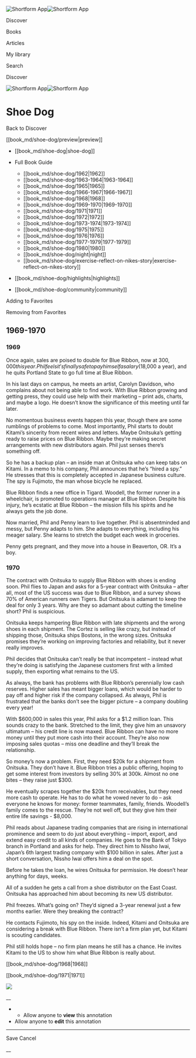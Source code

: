 ![Shortform App](/img/logo.36a2399e.svg)![Shortform App](/img/logo-dark.70c1b072.svg)

Discover

Books

Articles

My library

Search

Discover

![Shortform App](/img/logo.36a2399e.svg)![Shortform App](/img/logo-dark.70c1b072.svg)

# Shoe Dog

Back to Discover

[[book_md/shoe-dog/preview|preview]]

  * [[book_md/shoe-dog|shoe-dog]]
  * Full Book Guide

    * [[book_md/shoe-dog/1962|1962]]
    * [[book_md/shoe-dog/1963-1964|1963-1964]]
    * [[book_md/shoe-dog/1965|1965]]
    * [[book_md/shoe-dog/1966-1967|1966-1967]]
    * [[book_md/shoe-dog/1968|1968]]
    * [[book_md/shoe-dog/1969-1970|1969-1970]]
    * [[book_md/shoe-dog/1971|1971]]
    * [[book_md/shoe-dog/1972|1972]]
    * [[book_md/shoe-dog/1973-1974|1973-1974]]
    * [[book_md/shoe-dog/1975|1975]]
    * [[book_md/shoe-dog/1976|1976]]
    * [[book_md/shoe-dog/1977-1979|1977-1979]]
    * [[book_md/shoe-dog/1980|1980]]
    * [[book_md/shoe-dog/night|night]]
    * [[book_md/shoe-dog/exercise-reflect-on-nikes-story|exercise-reflect-on-nikes-story]]
  * [[book_md/shoe-dog/highlights|highlights]]
  * [[book_md/shoe-dog/community|community]]



Adding to Favorites 

Removing from Favorites 

## 1969-1970

### 1969

Once again, sales are poised to double for Blue Ribbon, now at $300,000 this year. Phil feels it’s finally safe to pay himself a salary ($18,000 a year), and he quits Portland State to go full time at Blue Ribbon.

In his last days on campus, he meets an artist, Carolyn Davidson, who complains about not being able to find work. With Blue Ribbon growing and getting press, they could use help with their marketing – print ads, charts, and maybe a logo. He doesn’t know the significance of this meeting until far later.

No momentous business events happen this year, though there are some rumblings of problems to come. Most importantly, Phil starts to doubt Kitami’s sincerity from recent wires and letters. Maybe Onitsuka’s getting ready to raise prices on Blue Ribbon. Maybe they’re making secret arrangements with new distributors again. Phil just senses there’s something off.

So he has a backup plan – an inside man at Onitsuka who can keep tabs on Kitami. In a memo to his company, Phil announces that he’s “hired a spy.” He stresses that this is completely accepted in Japanese business culture. The spy is Fujimoto, the man whose bicycle he replaced.

Blue Ribbon finds a new office in Tigard. Woodell, the former runner in a wheelchair, is promoted to operations manager at Blue Ribbon. Despite his injury, he’s ecstatic at Blue Ribbon – the mission fills his spirits and he always gets the job done.

Now married, Phil and Penny learn to live together. Phil is absentminded and messy, but Penny adapts to him. She adapts to everything, including his meager salary. She learns to stretch the budget each week in groceries.

Penny gets pregnant, and they move into a house in Beaverton, OR. It’s a boy.

### 1970

The contract with Onitsuka to supply Blue Ribbon with shoes is ending soon. Phil flies to Japan and asks for a 5-year contract with Onitsuka – after all, most of the US success was due to Blue Ribbon, and a survey shows 70% of American runners own Tigers. But Onitsuka is adamant to keep the deal for only 3 years. Why are they so adamant about cutting the timeline short? Phil is suspicious.

Onitsuka keeps hampering Blue Ribbon with late shipments and the wrong shoes in each shipment. The Cortez is selling like crazy, but instead of shipping those, Onitsuka ships Bostons, in the wrong sizes. Onitsuka promises they’re working on improving factories and reliability, but it never really improves.

Phil decides that Onitsuka can’t really be that incompetent – instead what they’re doing is satisfying the Japanese customers first with a limited supply, then exporting what remains to the US.

As always, the bank has problems with Blue Ribbon’s perennially low cash reserves. Higher sales has meant bigger loans, which would be harder to pay off and higher risk if the company collapsed. As always, Phil is frustrated that the banks don’t see the bigger picture – a company doubling every year!

With $600,000 in sales this year, Phil asks for a $1.2 million loan. This sounds crazy to the bank. Stretched to the limit, they give him an unsavory ultimatum – his credit line is now maxed. Blue Ribbon can have no more money until they put more cash into their account. They’re also now imposing sales quotas – miss one deadline and they’ll break the relationship.

So money’s now a problem. First, they need $20k for a shipment from Onitsuka. They don’t have it. Blue Ribbon tries a public offering, hoping to get some interest from investors by selling 30% at 300k. Almost no one bites – they raise just $300.

He eventually scrapes together the $20k from receivables, but they need more cash to operate. He has to do what he vowed never to do – ask everyone he knows for money: former teammates, family, friends. Woodell’s family comes to the rescue. They’re not well off, but they give him their entire life savings - $8,000.

Phil reads about Japanese trading companies that are rising in international prominence and seem to do just about everything – import, export, and extend easy credit to all kinds of companies. He goes to the Bank of Tokyo branch in Portland and asks for help. They direct him to Nissho Iwai, Japan’s 6th largest trading company with $100 billion in sales. After just a short conversation, Nissho Iwai offers him a deal on the spot.

Before he takes the loan, he wires Onitsuka for permission. He doesn’t hear anything for days, weeks.

All of a sudden he gets a call from a shoe distributor on the East Coast. Onitsuka has approached him about becoming its new US distributor.

Phil freezes. What’s going on? They’d signed a 3-year renewal just a few months earlier. Were they breaking the contract?

He contacts Fujimoto, his spy on the inside. Indeed, Kitami and Onitsuka are considering a break with Blue Ribbon. There isn’t a firm plan yet, but Kitami is scouting candidates.

Phil still holds hope – no firm plan means he still has a chance. He invites Kitami to the US to show him what Blue Ribbon is really about.

[[book_md/shoe-dog/1968|1968]]

[[book_md/shoe-dog/1971|1971]]

![](https://bat.bing.com/action/0?ti=56018282&Ver=2&mid=4b063350-c8b8-48ae-9690-81e89e51e84a&sid=f30c5e70639211ee87d33f0876d93783&vid=f30c9700639211eeb3a75d830392c94f&vids=0&msclkid=N&pi=0&lg=en-US&sw=800&sh=600&sc=24&nwd=1&tl=Shortform%20%7C%20Book&p=https%3A%2F%2Fwww.shortform.com%2Fapp%2Fbook%2Fshoe-dog%2F1969-1970&r=&lt=337&evt=pageLoad&sv=1&rn=878786)

__

  *   * Allow anyone to **view** this annotation
  * Allow anyone to **edit** this annotation



* * *

Save Cancel

__



